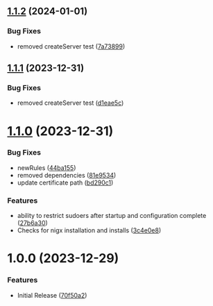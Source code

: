 ## [1.1.2](https://github.com/CoCreate-app/CoCreate-nginx/compare/v1.1.1...v1.1.2) (2024-01-01)


### Bug Fixes

* removed createServer test ([7a73899](https://github.com/CoCreate-app/CoCreate-nginx/commit/7a738994df49cca8d052bacd62dce476e3c47081))

## [1.1.1](https://github.com/CoCreate-app/CoCreate-nginx/compare/v1.1.0...v1.1.1) (2023-12-31)


### Bug Fixes

* removed createServer test ([d1eae5c](https://github.com/CoCreate-app/CoCreate-nginx/commit/d1eae5cedf02dabd5e4da620866d6999f8be8fbd))

# [1.1.0](https://github.com/CoCreate-app/CoCreate-nginx/compare/v1.0.0...v1.1.0) (2023-12-31)


### Bug Fixes

* newRules ([44ba155](https://github.com/CoCreate-app/CoCreate-nginx/commit/44ba155c711d1f606b71388dacf7d30fdb68a474))
* removed dependencies ([81e9534](https://github.com/CoCreate-app/CoCreate-nginx/commit/81e9534283315901b0099f4e0627718eb3e5ac49))
* update certificate path ([bd290c1](https://github.com/CoCreate-app/CoCreate-nginx/commit/bd290c1c3ab51effb48c7f06c9d098065fd579fd))


### Features

* ability to restrict sudoers after startup and configuration complete ([27b6a30](https://github.com/CoCreate-app/CoCreate-nginx/commit/27b6a302a553250986caf3496f88f4cf07ba3434))
* Checks for nigx installation and installs ([3c4e0e8](https://github.com/CoCreate-app/CoCreate-nginx/commit/3c4e0e841efc9d36ad5c8611bcaab626805feb36))

# 1.0.0 (2023-12-29)


### Features

* Initial Release ([70f50a2](https://github.com/CoCreate-app/CoCreate-nginx/commit/70f50a2b3b801221c8a765f52eded7fb8ff582d5))
